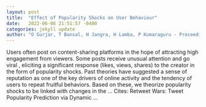 ```yaml
---
layout: post
title:  "Effect of Popularity Shocks on User Behaviour"
date:   2022-06-06 21:51:57 -0400
categories: jekyll update
author: "O Gurjar, T Bansal, H Jangra, H Lamba, P Kumaraguru - Proceedings of the …, 2022"
---
```

Users often post on content-sharing platforms in the hope of attracting high engagement from viewers. Some posts receive unusual attention and go  viral , eliciting a significant response (likes, views, shares) to the creator in the form of popularity shocks. Past theories have suggested a sense of reputation as one of the key drivers of online activity and the tendency of users to repeat fruitful behaviors. Based on these, we theorize popularity shocks to be linked with changes in the …
Cites: ‪Retweet Wars: Tweet Popularity Prediction via Dynamic …‬  